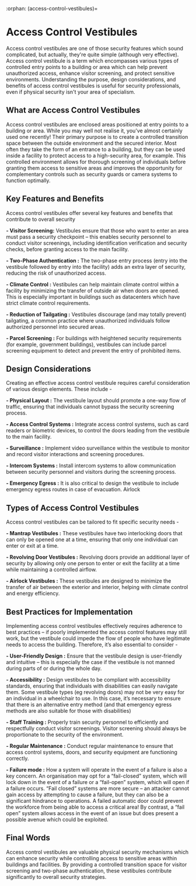 :orphan:
(access-control-vestibules)=

# Access Control Vestibules

Access control vestibules are one of those security features which sound complicated, but actually, they're quite simple (although very effective). Access control vestibule is a term which encompasses various types of controlled entry points to a building or area which can help prevent unauthorized access, enhance visitor screening, and protect sensitive environments. Understanding the purpose, design considerations, and benefits of access control vestibules is useful for security professionals, even if physical security isn't your area of specialism. 



## What are Access Control Vestibules

Access control vestibules are enclosed areas positioned at entry points to a building or area. While you may well not realise it, you’ve almost certainly used one recently! Their primary purpose is to create a controlled transition space between the outside environment and the secured interior. Most often they take the form of an entrance to a building, but they can be used inside a facility to protect access to a high-security area, for example.  This controlled environment allows for thorough screening of individuals before granting them access to sensitive areas and improves the opportunity for complementary controls such as security guards or camera systems to function optimally. 



## Key Features and Benefits

Access control vestibules offer several key features and benefits that contribute to overall security

**- Visitor Screening:** Vestibules ensure that those who want to enter an area must pass a security checkpoint – this enables security personnel to conduct visitor screenings, including identification verification and security checks, before granting access to the main facility.

**- Two-Phase Authentication :** The two-phase entry process (entry into the vestibule followed by entry into the facility) adds an extra layer of security, reducing the risk of unauthorized access.

**- Climate Control :** Vestibules can help maintain climate control within a facility by minimizing the transfer of outside air when doors are opened. This is especially important in buildings such as datacenters which have strict climate control requirements. 

**- Reduction of Tailgating :** Vestibules discourage (and may totally prevent) tailgating, a common practice where unauthorized individuals follow authorized personnel into secured areas. 

**- Parcel Screening :** For buildings with heightened security requirements (for example, government buildings), vestibules can include parcel screening equipment to detect and prevent the entry of prohibited items.

  

## Design Considerations

Creating an effective access control vestibule requires careful consideration of various design elements. These include - 

**- Physical Layout :** The vestibule layout should promote a one-way flow of traffic, ensuring that individuals cannot bypass the security screening process.

**- Access Control Systems :** Integrate access control systems, such as card readers or biometric devices, to control the doors leading from the vestibule to the main facility.

**- Surveillance :** Implement video surveillance within the vestibule to monitor and record visitor interactions and screening procedures.

**- Intercom Systems :** Install intercom systems to allow communication between security personnel and visitors during the screening process.

**- Emergency Egress :** It is also critical to design the vestibule to include emergency egress routes in case of evacuation.
Airlock


## Types of Access Control Vestibules

Access control vestibules can be tailored to fit specific security needs - 

**- Mantrap Vestibules :** These vestibules have two interlocking doors that can only be opened one at a time, ensuring that only one individual can enter or exit at a time.

**- Revolving Door Vestibules :** Revolving doors provide an additional layer of security by allowing only one person to enter or exit the facility at a time while maintaining a controlled airflow.

**- Airlock Vestibules :** These vestibules are designed to minimize the transfer of air between the exterior and interior, helping with climate control and energy efficiency.

  

## Best Practices for Implementation

Implementing access control vestibules effectively requires adherence to best practices – if poorly implemented the access control features may still work, but the vestibule could impede the flow of people who have legitimate needs to access the building. Therefore, it’s also essential to consider - 

**- User-Friendly Design :** Ensure that the vestibule design is user-friendly and intuitive – this is especially the case if the vestibule is not manned during parts of or during the whole day.  

**- Accessibility :** Design vestibules to be compliant with accessibility standards, ensuring that individuals with disabilities can easily navigate them. Some vestibule types (eg revolving doors) may not be very easy for an individual in a wheelchair to use. In this case, it’s necessary to ensure that there is an alternative entry method (and that emergency egress methods are also suitable for those with disabilities) 

**- Staff Training :** Properly train security personnel to efficiently and respectfully conduct visitor screenings. Visitor screening should always be proportionate to the security of the environment. 

**- Regular Maintenance :** Conduct regular maintenance to ensure that access control systems, doors, and security equipment are functioning correctly.

**- Failure mode :** How a system will operate in the event of a failure is also a key concern. An organisation may opt for a “fail-closed” system, which will lock down in the event of a failure or a “fail-open” system, which will open if a failure occurs. “Fail closed” systems are more secure – an attacker cannot gain access by attempting to cause a failure, but they can also be a significant hindrance to operations. A failed automatic door could prevent the workforce from being able to access a critical area! By contrast, a “fail open” system allows access in the event of an issue but does present a possible avenue which could be exploited. 

## Final Words

Access control vestibules are valuable physical security mechanisms which can enhance security while controlling access to sensitive areas within buildings and facilities. By providing a controlled transition space for visitor screening and two-phase authentication, these vestibules contribute significantly to overall security strategies. 

 
